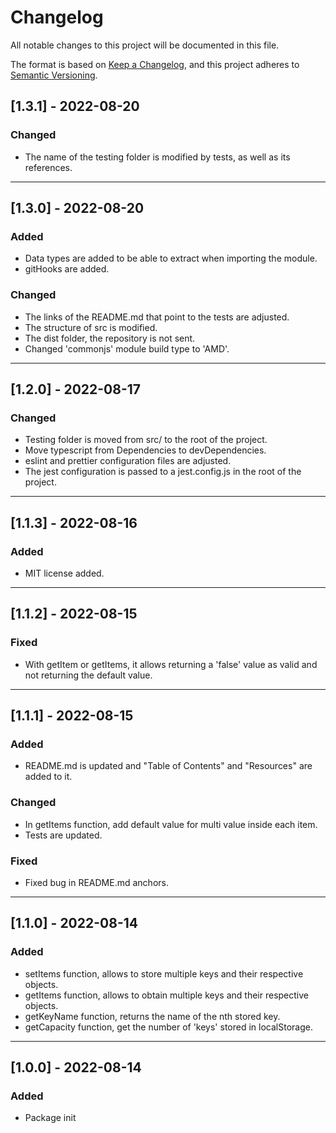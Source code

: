 # Changelog

All notable changes to this project will be documented in this file.

The format is based on [Keep a Changelog](https://keepachangelog.com/en/1.0.0/), and this project adheres to [Semantic Versioning](https://semver.org/spec/v2.0.0.html).

## [1.3.1] - 2022-08-20

### Changed

- The name of the testing folder is modified by tests, as well as its references.

---

## [1.3.0] - 2022-08-20

### Added

- Data types are added to be able to extract when importing the module.
- gitHooks are added.

### Changed

- The links of the README.md that point to the tests are adjusted.
- The structure of src is modified.
- The dist folder, the repository is not sent.
- Changed 'commonjs' module build type to 'AMD'.

---

## [1.2.0] - 2022-08-17

### Changed

- Testing folder is moved from src/ to the root of the project.
- Move typescript from Dependencies to devDependencies.
- eslint and prettier configuration files are adjusted.
- The jest configuration is passed to a jest.config.js in the root of the project.

---

## [1.1.3] - 2022-08-16

### Added

- MIT license added.

---

## [1.1.2] - 2022-08-15

### Fixed

- With getItem or getItems, it allows returning a 'false' value as valid and not returning the default value.

---

## [1.1.1] - 2022-08-15

### Added

- README.md is updated and "Table of Contents" and "Resources" are added to it.

### Changed

- In getItems function, add default value for multi value inside each item.
- Tests are updated.

### Fixed

- Fixed bug in README.md anchors.

---

## [1.1.0] - 2022-08-14

### Added

- setItems function, allows to store multiple keys and their respective objects.
- getItems function, allows to obtain multiple keys and their respective objects.
- getKeyName function, returns the name of the nth stored key.
- getCapacity function, get the number of 'keys' stored in localStorage.

---

## [1.0.0] - 2022-08-14

### Added

- Package init
